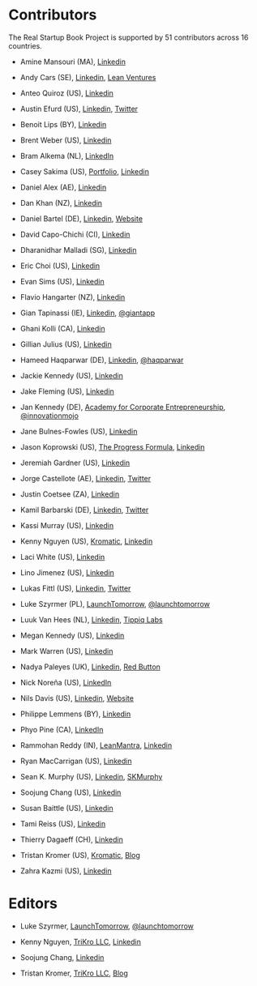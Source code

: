 # Contributors
The Real Startup Book Project is supported by 51 contributors across 16 countries.


* Amine Mansouri (MA), [Linkedin](https://www.linkedin.com/in/aminemansouri/)

* Andy Cars (SE), [Linkedin](https://se.linkedin.com/in/andycars), [Lean Ventures](http://leanventures.se/)

* Anteo Quiroz (US), [Linkedin](https://www.linkedin.com/in/anteoquiroz/)

* Austin Efurd (US), [Linkedin](https://www.linkedin.com/in/austinefurd), [Twitter](https://twitter.com/austinefurd)

* Benoit Lips (BY), [Linkedin](https://www.linkedin.com/in/benoitlips/)

* Brent Weber (US), [Linkedin](https://www.linkedin.com/in/weberbrent/)

* Bram Alkema (NL), [LinkedIn](https://www.linkedin.com/in/bramalkema)

* Casey Sakima (US), [Portfolio](http://caseysakima.com/), [Linkedin](https://www.linkedin.com/in/caseysakima)

* Daniel Alex (AE), [Linkedin](https://www.linkedin.com/in/danielalex93/)

* Dan Khan (NZ), [Linkedin](https://www.linkedin.com/in/dankhan/)

* Daniel Bartel (DE), [Linkedin](https://www.linkedin.com/in/danbar87/), [Website](http://www.daniel-bartel.de/)

* David Capo-Chichi (CI), [Linkedin](https://www.linkedin.com/in/docapo/)

* Dharanidhar Malladi (SG), [Linkedin](https://www.linkedin.com/in/dmalladi)

* Eric Choi (US), [Linkedin](https://www.linkedin.com/in/ericuchoi/)

* Evan Sims (US), [Linkedin](https://www.linkedin.com/in/evanasims/)

* Flavio Hangarter (NZ), [Linkedin](https://www.linkedin.com/in/flaviohangarter/)

* Gian Tapinassi (IE), [Linkedin](https://ie.linkedin.com/in/giantapinassi), [@giantapp](https://twitter.com/giantapp)

* Ghani Kolli (CA), [Linkedin](https://www.linkedin.com/in/ghanikolli/)

* Gillian Julius (US), [Linkedin](https://www.linkedin.com/in/gillianjulius)

* Hameed Haqparwar (DE), [Linkedin](https://www.linkedin.com/in/haqparwar), [@haqparwar](https://twitter.com/haqparwar)

* Jackie Kennedy (US), [Linkedin](https://www.linkedin.com/in/megedy/)

* Jake Fleming (US), [Linkedin](https://www.linkedin.com/in/jakeflem/)

* Jan Kennedy (DE), [Academy for Corporate Entrepreneurship](http://www.afce.co/), [@innovationmojo](https://twitter.com/innovationmojo)

* Jane Bulnes-Fowles (US), [Linkedin](https://www.linkedin.com/in/jfowles/)

* Jason Koprowski (US), [The Progress Formula](http://www.theprogressformula.com/), [Linkedin](https://www.linkedin.com/in/jasonkoprowski)

* Jeremiah Gardner (US), [Linkedin](https://www.linkedin.com/in/jeremiahgardner/)

* Jorge Castellote (AE), [Linkedin](https://www.linkedin.com/in/jorgecastelloteinnovation/), [Twitter](https://twitter.com/sircastel)

* Justin Coetsee (ZA), [Linkedin](https://www.linkedin.com/in/justincoetsee/)

* Kamil Barbarski (DE), [Linkedin](https://de.linkedin.com/in/kamilbarbarski), [Twitter](https://twitter.com/kamilbbs)

* Kassi Murray (US), [Linkedin](https://www.linkedin.com/in/kassimurray/)

* Kenny Nguyen (US), [Kromatic](http://www.kromatic.com/), [Linkedin](https://www.linkedin.com/in/kennythanhnguyen)

* Laci White (US), [Linkedin](https://www.linkedin.com/in/laciwhite/)

* Lino Jimenez (US), [Linkedin](https://www.linkedin.com/pub/lino-jimenez-jr/3/9b2/498)

* Lukas Fittl (US), [Linkedin](https://www.linkedin.com/in/lfittl/), [Twitter](https://twitter.com/LukasFittl)

* Luke Szyrmer (PL), [LaunchTomorrow](http://blog.launchtomorrow.com/about-launch-tomorrow/), [@launchtomorrow](https://twitter.com/launchtomorrow)

* Luuk Van Hees (NL), [Linkedin](https://nl.linkedin.com/pub/luuk-van-hees/29/93b/34b), [Tippiq Labs](https://www.tippiqlabs.nl/)

* Megan Kennedy (US), [Linkedin](https://www.linkedin.com/in/megedy/)

* Mark Warren (US), [Linkedin](https://www.linkedin.com/in/tesla2/)

* Nadya Paleyes (UK), [Linkedin](https://ie.linkedin.com/in/nadyapaleyes), [Red Button](http://red-button.co)

* Nick Noreña (US), [LinkedIn](https://www.linkedin.com/in/nicknorena)

* Nils Davis (US), [Linkedin](https://www.linkedin.com/in/nilsdavis/), [Website](http://secretpmhandbook.com)

* Philippe Lemmens (BY), [Linkedin](https://www.linkedin.com/in/phlemmens/)

* Phyo Pine (CA), [LinkedIn](https://ca.linkedin.com/in/phyop)

* Rammohan Reddy (IN), [LeanMantra](http://leanmantra.in/), [Linkedin](https://in.linkedin.com/in/rammohankreddy)

* Ryan MacCarrigan (US), [Linkedin](https://www.linkedin.com/in/ryanmaccarrigan/)

* Sean K. Murphy (US), [Linkedin](https://www.linkedin.com/in/skmurphy), [SKMurphy](http://www.skmurphy.com/)

* Soojung Chang (US), [Linkedin](https://www.linkedin.com/in/soojungc/)

* Susan Baittle (US), [Linkedin](https://www.linkedin.com/in/susanbaittle)

* Tami Reiss (US), [Linkedin](https://www.linkedin.com/in/tamireiss)

* Thierry Dagaeff (CH), [Linkedin](https://ch.linkedin.com/pub/thierry-dagaeff/2/473/127)

* Tristan Kromer (US), [Kromatic](http://www.Kromatic.com/), [Blog](http://grasshopperherder.com/)

* Zahra Kazmi (US), [Linkedin](https://www.linkedin.com/in/zahra-kazmi/)

# Editors

* Luke Szyrmer, [LaunchTomorrow](http://blog.launchtomorrow.com/about-launch-tomorrow/), [@launchtomorrow](https://twitter.com/launchtomorrow)

* Kenny Nguyen, [TriKro LLC](http://www.trikro.com/), [Linkedin](https://www.linkedin.com/in/kennythanhnguyen)

* Soojung Chang, [Linkedin](https://www.linkedin.com/in/soojungc/)

* Tristan Kromer, [TriKro LLC](http://www.trikro.com/), [Blog](http://grasshopperherder.com/)


